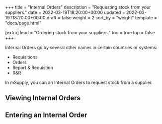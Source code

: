 +++
title = "Internal Orders"
description = "Requesting stock from your suppliers."
date = 2022-03-19T18:20:00+00:00
updated = 2022-03-19T18:20:00+00:00
draft = false
weight = 2
sort_by = "weight"
template = "docs/page.html"

[extra]
lead = "Ordering stock from your suppliers."
toc = true
top = false
+++

Internal Orders go by several other names in certain countries or systems:
* Requisitions
* Orders
* Report & Requistion
* R&R

In mSupply, you can an Internal Orders to request stock from a supplier.

## Viewing Internal Orders



## Entering an Internal Order
